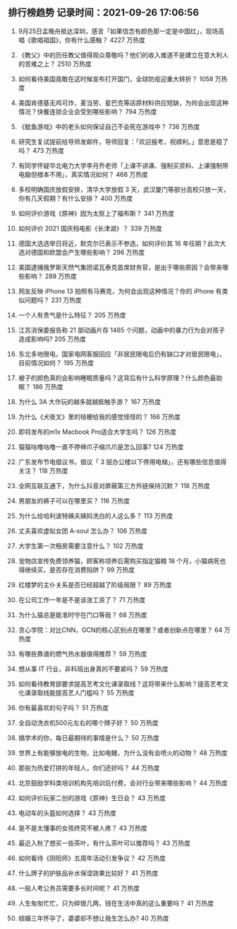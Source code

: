 
## 排行榜趋势 记录时间：2021-09-26 17:06:56
  
  1. 9月25日孟晚舟抵达深圳，感言「如果信念有颜色那一定是中国红」，现场高唱《歌唱祖国》，你有什么感触？ 4227 万热度
    
  2. 《教父》中的历任教父值得观众尊敬吗？他们的收入难道不是建立在意大利人的苦难之上？ 2510 万热度
    
  3. 如何看待美国竟敢在这时候宣布打开国门，全球防疫迎重大转折？ 1058 万热度
    
  4. 美国肯德基无鸡可炸，麦当劳、星巴克等店原材料供应短缺，为何会出现这种情况？快餐连锁企业会受到哪些影响？ 794 万热度
    
  5. 《鱿鱼游戏》中的老头如何保证自己不会死在游戏中？ 736 万热度
    
  6. 研究生复试提前给导师发邮件，导师回复：「欢迎报考，祝顺利。」意思是稳了吗？ 473 万热度
    
  7. 有同学怀疑华北电力大学李月乔老师「上课不讲课、强制买资料、上课强制带电脑但根本不用」，真实情况如何？ 468 万热度
    
  8. 多校明确国庆放假安排，清华大学放假 3 天，武汉厦门等部分高校只放一天，你有几天假期？有什么安排？ 400 万热度
    
  9. 如何评价游戏《原神》因为太抠上了福布斯？ 341 万热度
    
  10. 如何评价 2021 国庆档电影《长津湖》？ 339 万热度
    
  11. 德国大选选举日将近，默克尔已表示不参选，如何评价其 16 年任期？此次大选对德国和欧盟会产生哪些影响？ 296 万热度
    
  12. 美国逮捕俄罗斯天然气集团诺瓦泰克首席财务官，是出于哪些原因？会带来哪些影响？ 288 万热度
    
  13. 网友反映 iPhone 13 拍照有马赛克，为何会出现这种情况？你的 iPhone 有类似问题吗？ 231 万热度
    
  14. 一个人有贵气是什么特征？ 205 万热度
    
  15. 江苏消保委报告称 21 部动画片存 1465 个问题，动画中的暴力行为会对孩子造成影响吗? 205 万热度
    
  16. 东北多地限电，国家电网客服回应「非居民限电后仍有缺口才对居民限电」，目前情况如何？ 195 万热度
    
  17. 被子的颜色真的会影响睡眠质量吗？这背后有什么科学原理？什么颜色最助眠？ 186 万热度
    
  18. 为什么 3A 大作玩的越多就越抵触手游？ 167 万热度
    
  19. 为什么《犬夜叉》里的桔梗给我的感觉怪怪的？ 166 万热度
    
  20. 即将发布的m1x Macbook Pro适合大学生吗？ 126 万热度
    
  21. 猫猫咕噜咕噜一直不停伸爪子缩爪爪是怎么回事? 124 万热度
    
  22. 广东发布节电倡议书，倡议「 3 层办公楼以下停用电梯」，还有哪些信息值得关注？ 118 万热度
    
  23. 全网互联互通下，为什么抖音对屏蔽第三方外链保持沉默？ 118 万热度
    
  24. 男朋友的裤子可以在哪里买？ 116 万热度
    
  25. 为什么给哈利波特姨夫姨妈洗白的人这么多？ 113 万热度
    
  26. 丈夫喜欢虚拟女团 A-soul 怎么办？ 106 万热度
    
  27. 大学生第一次租房需要注意什么？ 102 万热度
    
  28. 宠物店宣传免费领养猫，顾客称领养后需购买指定猫粮 18 个月，小猫病死也得继续买，是否存在消费陷阱？ 99 万热度
    
  29. 红楼梦的主仆关系是否已经超越了阶级局限？ 89 万热度
    
  30. 在公司工作一年是不是该涨工资了？ 71 万热度
    
  31. 为什么猫总是能准时守在门口等我？ 68 万热度
    
  32. 贪心学院：对比CNN，GCN的核心区别点在哪里？或者创新点在哪里？ 64 万热度
    
  33. 有哪些靠谱的燃气热水器值得推荐？ 59 万热度
    
  34. 想从事 IT 行业，非科班出身真的不要紧吗？ 59 万热度
    
  35. 如何看待教育部要求提高艺考文化课录取线？这将带来什么影响？提高艺考文化课录取线能提高艺人门槛吗？ 55 万热度
    
  36. 你有最喜欢的句子吗？ 51 万热度
    
  37. 全自动洗衣机500元左右的哪个牌子好？ 50 万热度
    
  38. 搞学术的你，每日最期待的事情是什么？ 50 万热度
    
  39. 世界上有能够放电的生物，比如电鳗，为什么没有会喷火的动物？ 48 万热度
    
  40. 那些为热爱打拼的年轻人，你们还好吗？ 44 万热度
    
  41. 北京鼓励学科类培训机构先培训后付费，会对行业带来哪些影响？ 44 万热度
    
  42. 如何评价玩家二创的游戏《原神》生日会？ 43 万热度
    
  43. 电动车的头盔如何选择？ 43 万热度
    
  44. 是不是太懂事的女孩终究不被人疼？ 43 万热度
    
  45. 最近入秋了想买一些茶叶，有什么茶叶可以推荐吗？ 43 万热度
    
  46. 如何看待《阴阳师》五周年活动引发争议？ 42 万热度
    
  47. 什么牌子的护肤品补水保湿效果比较好？ 41 万热度
    
  48. 一般人考公务员需要多长时间呢？ 41 万热度
    
  49. 人生匆匆忙忙，只为碎银几两，钱在生活中真的这么重要吗？ 41 万热度
    
  50. 结婚三年怀孕了，婆婆却不想让我生怎么办? 40 万热度
    